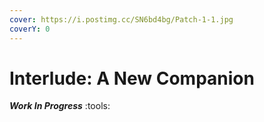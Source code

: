 ```yaml
---
cover: https://i.postimg.cc/SN6bd4bg/Patch-1-1.jpg
coverY: 0
---
```


# Interlude: A New Companion

_**Work In Progress**_ :tools:
